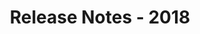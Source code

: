 ﻿---
title: Release Notes - 2018
description: "Release Notes - 2018 – learn about the latest updates and fixes."
type: docs
weight: 30
url: /cpp/release-notes-2018/
---

